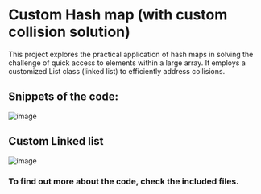 # Custom Hash map (with custom collision solution)

This project explores the practical application of hash maps in solving the challenge of quick access to elements within a large array. It employs a customized List class (linked list) to efficiently address collisions.

## Snippets of the code:
![image](https://github.com/AnteDev00/Hash-map/assets/151842550/253be64b-2fed-47eb-99d4-40a31c0c922b)

## Custom Linked list
![image](https://github.com/AnteDev00/Hash-map/assets/151842550/63344f3e-9361-48aa-9df4-480d4a673142)

### To find out more about the code, check the included files.
